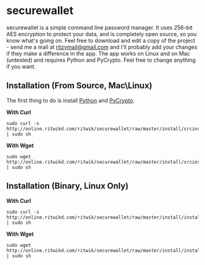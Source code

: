 securewallet
============

securewallet is a simple command line password manager. It uses 256-bit AES encryption to protect your data, and is completely open source, so you know what's going on. Feel free to download and edit a copy of the project - send me a mail at ritzymail@gmail.com and I'll probably add your changes if they make a difference in the app. The app works on Linux and on Mac (untested) and requires Python and PyCrypto. Feel free to change anything if you want. 

Installation (From Source, Mac\Linux)
--------------------------
The first thing to do is install [Python](http://www.python.org/) and [PyCrypto](https://pypi.python.org/pypi/pycrypto/). 

**With Curl**

 	sudo curl -s http://online.ritwikd.com/ritwik/securewallet/raw/master/install/srcinstall.sh | sudo sh

 **With Wget**
 
 	sudo wget http://online.ritwikd.com/ritwik/securewallet/raw/master/install/srcinstall.sh | sudo sh


Installation (Binary, Linux Only)
---------------------------------

**With Curl**

 	sudo curl -s http://online.ritwikd.com/ritwik/securewallet/raw/master/install/install.sh | sudo sh

 **With Wget**
 
 	sudo wget http://online.ritwikd.com/ritwik/securewallet/raw/master/install/install.sh | sudo sh

